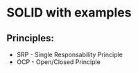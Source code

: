# SOLID with examples

## Principles:
  - SRP - Single Responsability Principle
  - OCP - Open/Closed Principle

